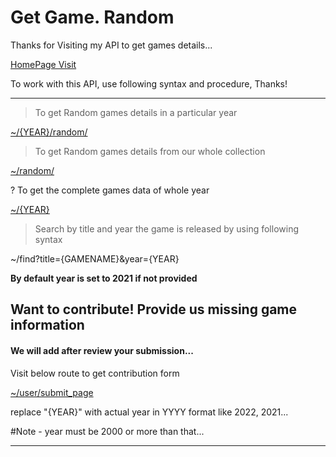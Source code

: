 Get Game. Random
================

Thanks for Visiting my API to get games details...

[HomePage Visit](/)

To work with this API, use following syntax and procedure, Thanks!

* * *

>  To get Random games details in a particular year

[~/{YEAR}/random/](/2022/random)

>  To get Random games details from our whole collection

[~/random/](/random)

?  To get the complete games data of whole year

[~/{YEAR}](/2021)

>  Search by title and year the game is released by using following syntax

~/find?title={GAMENAME}&year={YEAR}

**By default year is set to 2021 if not provided**

**Want to contribute! Provide us missing game information**
-------------------------------------------------------

#### We will add after review your submission...

Visit below route to get contribution form

[~/user/submit\_page](/user/submit_page)

replace "{YEAR}" with actual year in YYYY format like 2022, 2021...

#Note - year must be 2000 or more than that...

* * *
